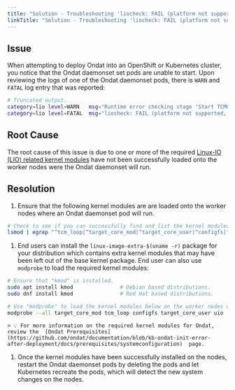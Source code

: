 ```yaml
---
title: "Solution - Troubleshooting 'liocheck: FAIL (platform not supported, see previous error messages)' Error Message After Deploying Ondat"
linkTitle: "Solution - Troubleshooting 'liocheck: FAIL (platform not supported, see previous error messages)' Error Message After Deploying Ondat"
---
```


## Issue

When attempting to deploy Ondat into an OpenShift or Kubernetes cluster, you notice that the Ondat daemonset set pods are unable to start. Upon reviewing the logs of one of the Ondat daemonset pods, there is `WARN` and `FATAL` log entry that was reported:

```bash
# Truncated output.
category=lio level=WARN   msg="Runtime error checking stage 'Start TCMU and create device': /sys/module/target_core_user is missing, is kernel configfs present and target_core_user loaded?"
category=lio level=FATAL  msg="liocheck: FAIL (platform not supported, see previous error messages)"
```

## Root Cause

The root cause of this issue is due to one or more of the required [Linux-IO (LIO) related kernel modules](https://en.wikipedia.org/wiki/LIO_%28SCSI_target%29) have not been successfully loaded onto the worker nodes were the Ondat daemonset will run.

## Resolution

1. Ensure that the following kernel modules are are loaded onto the worker nodes where an Ondat daemonset pod will run.

 ```bash
 # Check to see if you can successfully find and list the kernel modules that are required for Ondat to run.
 lsmod | egrep "^tcm_loop|^target_core_mod|^target_core_user|^configfs|^uio"
 ```

1. End users can install the `linux-image-extra-$(uname -r)` package for your distribution which contains extra kernel modules that may have been left out of the base kernel package. End user can also use `modprobe` to load the required kernel modules:

 ```bash
 # Ensure that "kmod" is installed.
 sudo apt install kmod               # Debian based distributions.
 sudo dnf install kmod               # Red Hat based distributions.

 # Use "modprobe" to load the kernel modules below on the worker nodes were Ondat will run.
 modprobe --all target_core_mod tcm_loop configfs target_core_user uio
 ```

    > 💡 For more information on the required kernel modules for Ondat, review the  [Ondat Prerequisites](https://github.com/ondat/documentation/blob/kb-ondat-init-error-after-deployment/docs/prerequisites/systemconfiguration)  page.

1. Once the kernel modules have been successfully installed on the nodes, restart the Ondat daemonset pods by deleting the pods and let Kubernetes recreate the pods, which will detect the new system changes on the nodes.
